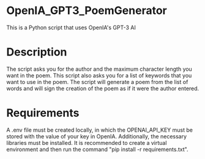 # OpenIA_GPT3_PoemGenerator

This is a Python script that uses OpenIA's GPT-3 AI

# Description

The script asks you for the author and the maximum character length you want in the poem.
This script also asks you for a list of keywords that you want to use in the poem.
The script will generate a poem from the list of words and will sign the creation of the poem as if it were the author entered.

# Requirements

A .env file must be created locally, in which the OPENAI_API_KEY must be stored with the value of your key in OpenIA.
Additionally, the necessary libraries must be installed. It is recommended to create a virtual environment and then run the command "pip install -r requirements.txt".

